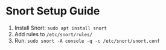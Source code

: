 # Snort Setup Guide
1. Install Snort: `sudo apt install snort`
2. Add rules to `/etc/snort/rules/`
3. Run: `sudo snort -A console -q -c /etc/snort/snort.conf`